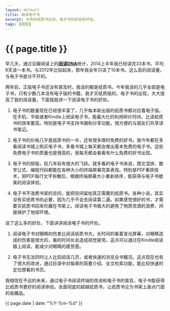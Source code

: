 ```yaml
---
layout: default
title: 阅读电子书
excerpt: 与传统纸质书比较，电子书的好处和坏处。
tags: [随笔]
---
```

{{ page.title }}
================

早几天，通过豆瓣阅读上的[**阅读DNA**](http://www.yuedudna.com/users/4752227/book/2014)统计，2014上半年我已经读完33本书，平均6天读一本书。与2012年比较起来，那年我全年只读了10本书。这么高的阅读量，与电子书是分不开的。

两年前，正版电子书还没有普及时，我读的都是纸质书。今年我读的几乎全部是电子书，只有少数几本没有电子版的书籍，我才买纸质版的。电子书的出现，大大提高了我的阅读量，下面我就讲一下阅读电子书的好处。

1. 电子书的数量现在已经很丰富了，几乎每本新出版的纸质书都对应着电子版。在手机、平板或者Kindle上阅读电子书，能最大化的利用碎片时间，比读纸质书的效率要高。特别是电子书支持书摘和分享功能，很方便的与朋友们共享读书笔记。

2. 电子书的价格几乎是纸质书的一半，还有很多限时免费的好书。我今年都在多看阅读书城上购买电子书，多看书城上每天都会推出基本免费的电子书。这些免费电子书的质量也是很高的，我每天都会看看有什么免费的好书出现。

3. 电子书的排版，较几年前有很大的飞跃。就多看的电子书来说，图文混排、数学公式、编程代码都能在各种大小的终端屏幕完美表现。特别是PDF重排技术，把PDF每行文字拆散后，根据终端屏幕大小重新排序，能获得与电子书媲美的阅读体验。

4. 电子书不浪费书架的空间，能把空间留给真正需要的纸质书。各种小说，其实没有买纸质书的必要，因为几乎不会去阅读第二遍。如果感觉很好的书，才需要买纸质书回来珍藏在书架上。阅读电子书极大的避免了物质资源的浪费，间接保护了地球环境。


说了这么多的好处，下面讲讲阅读电子书的坏处。

1. 阅读电子书对眼睛的伤害比阅读纸质书大。长时间的看着发光屏幕，对眼睛造成的伤害是很大的，看的时间长会造成视觉疲劳。这点可以通过在Kindle阅读器上阅读，能减少对眼睛的疲劳感。

2. 电子书无法同时让人比较阅读几页，或者快速的浏览全书概况。这点现在也有了很大的改进，通过目录中对每章的简要介绍、全文检索功能，能比较快速的定位想看的书页。


我相信在不远的未来，通过电子书阅读终端的改进和电子书的普及，电子书能获得比纸质书更好的阅读体验。全面彻底的超越纸质书，让纸质书沦为书架上装点门面的收藏品。

{{ page.date | date: "%Y-%m-%d" }}
